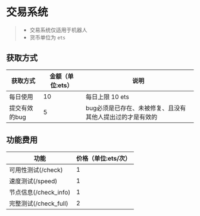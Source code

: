 # 交易系统

> - 交易系统仅适用于机器人
> - 货币单位为 `ets`

## 获取方式

| 获取方式 | 金额（单位:ets） | 说明 |
|------|------------|------------|
| 每日使用 | 10 | 每日上限 10 ets       |
| 提交有效的bug | 5 | bug必须是已存在、未被修复、且没有其他人提出过的才是有效的 |

## 功能费用

| 功能                | 价格（单位:ets/次） |
|-------------------|--------------|
| 可用性测试(/check)     | 1            |
| 速度测试(/speed)      | 1            |
| 节点信息(/check_info)      | 1            |
| 完整测试(/check_full) | 2            |
